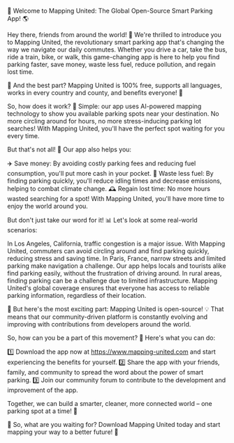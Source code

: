 🚀 Welcome to Mapping United: The Global Open-Source Smart Parking App! 🌎

Hey there, friends from around the world! 👋 We're thrilled to introduce you to Mapping United, the revolutionary smart parking app that's changing the way we navigate our daily commutes. Whether you drive a car, take the bus, ride a train, bike, or walk, this game-changing app is here to help you find parking faster, save money, waste less fuel, reduce pollution, and regain lost time.

🎉 And the best part? Mapping United is 100% free, supports all languages, works in every country and county, and benefits everyone! 🌈

So, how does it work? 🔧 Simple: our app uses AI-powered mapping technology to show you available parking spots near your destination. No more circling around for hours, no more stress-inducing parking lot searches! With Mapping United, you'll have the perfect spot waiting for you every time.

But that's not all! 🤔 Our app also helps you:

✈️ Save money: By avoiding costly parking fees and reducing fuel consumption, you'll put more cash in your pocket.
🌟 Waste less fuel: By finding parking quickly, you'll reduce idling times and decrease emissions, helping to combat climate change.
🕰️ Regain lost time: No more hours wasted searching for a spot! With Mapping United, you'll have more time to enjoy the world around you.

But don't just take our word for it! 📊 Let's look at some real-world scenarios:

In Los Angeles, California, traffic congestion is a major issue. With Mapping United, commuters can avoid circling around and find parking quickly, reducing stress and saving time.
In Paris, France, narrow streets and limited parking make navigation a challenge. Our app helps locals and tourists alike find parking easily, without the frustration of driving around.
In rural areas, finding parking can be a challenge due to limited infrastructure. Mapping United's global coverage ensures that everyone has access to reliable parking information, regardless of their location.

🌟 But here's the most exciting part: Mapping United is open-source! 💡 That means that our community-driven platform is constantly evolving and improving with contributions from developers around the world.

So, how can you be a part of this movement? 🎉 Here's what you can do:

1️⃣ Download the app now at https://www.mapping-united.com and start experiencing the benefits for yourself.
2️⃣ Share the app with your friends, family, and community to spread the word about the power of smart parking.
3️⃣ Join our community forum to contribute to the development and improvement of the app.

Together, we can build a smarter, cleaner, more connected world – one parking spot at a time! 🌟

🎉 So, what are you waiting for? Download Mapping United today and start mapping your way to a better future! 🚀